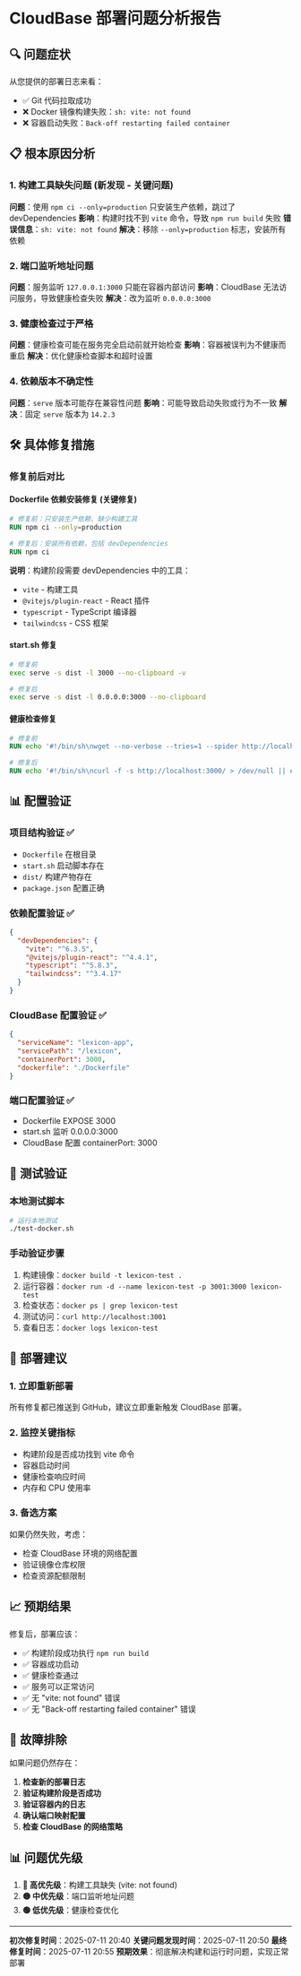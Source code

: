 # CloudBase 部署问题分析报告

## 🔍 问题症状

从您提供的部署日志来看：
- ✅ Git 代码拉取成功
- ❌ Docker 镜像构建失败：`sh: vite: not found`
- ❌ 容器启动失败：`Back-off restarting failed container`

## 📋 根本原因分析

### 1. **构建工具缺失问题** (新发现 - 关键问题)
**问题**：使用 `npm ci --only=production` 只安装生产依赖，跳过了 devDependencies
**影响**：构建时找不到 `vite` 命令，导致 `npm run build` 失败
**错误信息**：`sh: vite: not found`
**解决**：移除 `--only=production` 标志，安装所有依赖

### 2. **端口监听地址问题**
**问题**：服务监听 `127.0.0.1:3000` 只能在容器内部访问
**影响**：CloudBase 无法访问服务，导致健康检查失败
**解决**：改为监听 `0.0.0.0:3000`

### 3. **健康检查过于严格**
**问题**：健康检查可能在服务完全启动前就开始检查
**影响**：容器被误判为不健康而重启
**解决**：优化健康检查脚本和超时设置

### 4. **依赖版本不确定性**
**问题**：`serve` 版本可能存在兼容性问题
**影响**：可能导致启动失败或行为不一致
**解决**：固定 `serve` 版本为 `14.2.3`

## 🛠️ 具体修复措施

### 修复前后对比

#### Dockerfile 依赖安装修复 (关键修复)
```dockerfile
# 修复前：只安装生产依赖，缺少构建工具
RUN npm ci --only=production

# 修复后：安装所有依赖，包括 devDependencies
RUN npm ci
```

**说明**：构建阶段需要 devDependencies 中的工具：
- `vite` - 构建工具
- `@vitejs/plugin-react` - React 插件
- `typescript` - TypeScript 编译器
- `tailwindcss` - CSS 框架

#### start.sh 修复
```bash
# 修复前
exec serve -s dist -l 3000 --no-clipboard -v

# 修复后
exec serve -s dist -l 0.0.0.0:3000 --no-clipboard
```

#### 健康检查修复
```dockerfile
# 修复前
RUN echo '#!/bin/sh\nwget --no-verbose --tries=1 --spider http://localhost:3000/ || exit 1' > /healthcheck.sh

# 修复后
RUN echo '#!/bin/sh\ncurl -f -s http://localhost:3000/ > /dev/null || exit 1' > /healthcheck.sh
```

## 📊 配置验证

### 项目结构验证 ✅
- `Dockerfile` 在根目录
- `start.sh` 启动脚本存在
- `dist/` 构建产物存在
- `package.json` 配置正确

### 依赖配置验证 ✅
```json
{
  "devDependencies": {
    "vite": "^6.3.5",
    "@vitejs/plugin-react": "^4.4.1",
    "typescript": "^5.8.3",
    "tailwindcss": "^3.4.17"
  }
}
```

### CloudBase 配置验证 ✅
```json
{
  "serviceName": "lexicon-app",
  "servicePath": "/lexicon", 
  "containerPort": 3000,
  "dockerfile": "./Dockerfile"
}
```

### 端口配置验证 ✅
- Dockerfile EXPOSE 3000
- start.sh 监听 0.0.0.0:3000
- CloudBase 配置 containerPort: 3000

## 🧪 测试验证

### 本地测试脚本
```bash
# 运行本地测试
./test-docker.sh
```

### 手动验证步骤
1. 构建镜像：`docker build -t lexicon-test .`
2. 运行容器：`docker run -d --name lexicon-test -p 3001:3000 lexicon-test`
3. 检查状态：`docker ps | grep lexicon-test`
4. 测试访问：`curl http://localhost:3001`
5. 查看日志：`docker logs lexicon-test`

## 🚀 部署建议

### 1. 立即重新部署
所有修复都已推送到 GitHub，建议立即重新触发 CloudBase 部署。

### 2. 监控关键指标
- 构建阶段是否成功找到 vite 命令
- 容器启动时间
- 健康检查响应时间
- 内存和 CPU 使用率

### 3. 备选方案
如果仍然失败，考虑：
- 检查 CloudBase 环境的网络配置
- 验证镜像仓库权限
- 检查资源配额限制

## 📈 预期结果

修复后，部署应该：
- ✅ 构建阶段成功执行 `npm run build`
- ✅ 容器成功启动
- ✅ 健康检查通过
- ✅ 服务可以正常访问
- ✅ 无 "vite: not found" 错误
- ✅ 无 "Back-off restarting failed container" 错误

## 🔧 故障排除

如果问题仍然存在：

1. **检查新的部署日志**
2. **验证构建阶段是否成功**
3. **验证容器内的日志**
4. **确认端口映射配置**
5. **检查 CloudBase 的网络策略**

## 📊 问题优先级

1. **🔴 高优先级**：构建工具缺失 (vite: not found)
2. **🟡 中优先级**：端口监听地址问题
3. **🟢 低优先级**：健康检查优化

---

**初次修复时间**：2025-07-11 20:40
**关键问题发现时间**：2025-07-11 20:50
**最终修复时间**：2025-07-11 20:55
**预期效果**：彻底解决构建和运行时问题，实现正常部署 